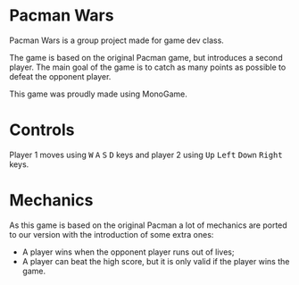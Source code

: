 # Pacman Wars

Pacman Wars is a group project made for game dev class.

The game is based on the original Pacman game, but introduces a second player. The main goal of the game is to catch as many points as possible to defeat the opponent player.

This game was proudly made using MonoGame.

# Controls

Player 1 moves using <kbd>W</kbd> <kbd>A</kbd> <kbd>S</kbd> <kbd>D</kbd> keys and player 2 using <kbd>Up</kbd> <kbd>Left</kbd> <kbd>Down</kbd> <kbd>Right</kbd> keys.

# Mechanics

As this game is based on the original Pacman a lot of mechanics are ported to our version with the introduction of some extra ones:

- A player wins when the opponent player runs out of lives;
- A player can beat the high score, but it is only valid if the player wins the game.